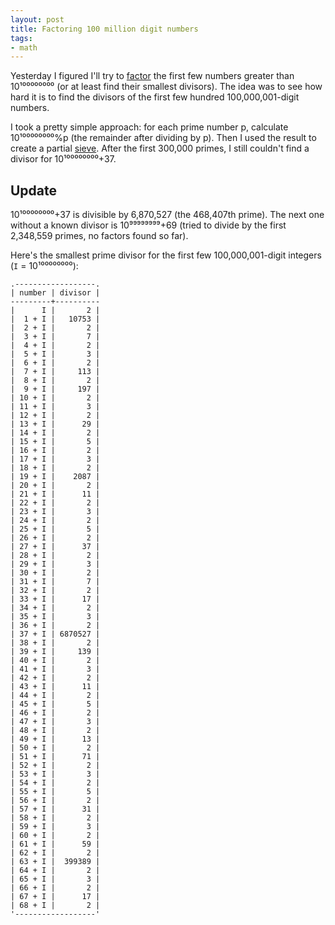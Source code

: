 ```yaml
---
layout: post
title: Factoring 100 million digit numbers
tags:
- math
---
```


Yesterday I figured I'll try to [factor][1] the first few numbers greater than
10¹⁰⁰⁰⁰⁰⁰⁰⁰ (or at least find their smallest divisors). The idea was to see how
hard it is to find the divisors of the first few hundred 100,000,001-digit
numbers.

[1]: https://en.wikipedia.org/wiki/Integer_factorization

I took a pretty simple approach: for each prime number p, calculate
10¹⁰⁰⁰⁰⁰⁰⁰⁰%p (the remainder after dividing by p). Then I used the result to
create a partial [sieve][3]. After the first 300,000 primes, I still couldn't
find a divisor for 10¹⁰⁰⁰⁰⁰⁰⁰⁰+37.

[3]: https://en.wikipedia.org/wiki/Sieve_of_Eratosthenes

## Update

10¹⁰⁰⁰⁰⁰⁰⁰⁰+37 is divisible by 6,870,527 (the 468,407th prime). The next one
without a known divisor is 10⁹⁹⁹⁹⁹⁹⁹⁹+69 (tried to divide by the first
2,348,559 primes, no factors found so far).

Here's the smallest prime divisor for the first few 100,000,001-digit integers
(`I` = 10¹⁰⁰⁰⁰⁰⁰⁰⁰):

    .------------------.
    | number | divisor |
    ---------+----------
    |      I |       2 |
    |  1 + I |   10753 |
    |  2 + I |       2 |
    |  3 + I |       7 |
    |  4 + I |       2 |
    |  5 + I |       3 |
    |  6 + I |       2 |
    |  7 + I |     113 |
    |  8 + I |       2 |
    |  9 + I |     197 |
    | 10 + I |       2 |
    | 11 + I |       3 |
    | 12 + I |       2 |
    | 13 + I |      29 |
    | 14 + I |       2 |
    | 15 + I |       5 |
    | 16 + I |       2 |
    | 17 + I |       3 |
    | 18 + I |       2 |
    | 19 + I |    2087 |
    | 20 + I |       2 |
    | 21 + I |      11 |
    | 22 + I |       2 |
    | 23 + I |       3 |
    | 24 + I |       2 |
    | 25 + I |       5 |
    | 26 + I |       2 |
    | 27 + I |      37 |
    | 28 + I |       2 |
    | 29 + I |       3 |
    | 30 + I |       2 |
    | 31 + I |       7 |
    | 32 + I |       2 |
    | 33 + I |      17 |
    | 34 + I |       2 |
    | 35 + I |       3 |
    | 36 + I |       2 |
    | 37 + I | 6870527 |
    | 38 + I |       2 |
    | 39 + I |     139 |
    | 40 + I |       2 |
    | 41 + I |       3 |
    | 42 + I |       2 |
    | 43 + I |      11 |
    | 44 + I |       2 |
    | 45 + I |       5 |
    | 46 + I |       2 |
    | 47 + I |       3 |
    | 48 + I |       2 |
    | 49 + I |      13 |
    | 50 + I |       2 |
    | 51 + I |      71 |
    | 52 + I |       2 |
    | 53 + I |       3 |
    | 54 + I |       2 |
    | 55 + I |       5 |
    | 56 + I |       2 |
    | 57 + I |      31 |
    | 58 + I |       2 |
    | 59 + I |       3 |
    | 60 + I |       2 |
    | 61 + I |      59 |
    | 62 + I |       2 |
    | 63 + I |  399389 |
    | 64 + I |       2 |
    | 65 + I |       3 |
    | 66 + I |       2 |
    | 67 + I |      17 |
    | 68 + I |       2 |
    '------------------'
